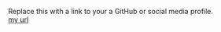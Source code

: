 Replace this with a link to your a GitHub or social media profile.  
[my url](https://github.com/fasl)
